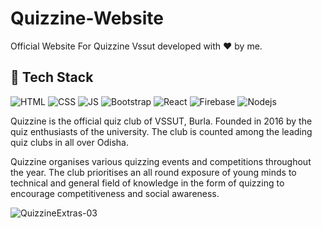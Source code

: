# Quizzine-Website
Official Website For Quizzine Vssut developed with ❤️ by me.
## 📌 Tech Stack

![HTML](https://img.shields.io/badge/html5%20-%23E34F26.svg?&style=for-the-badge&logo=html5&logoColor=white)
![CSS](https://img.shields.io/badge/css3%20-%231572B6.svg?&style=for-the-badge&logo=css3&logoColor=white)
![JS](https://img.shields.io/badge/javascript%20-%23323330.svg?&style=for-the-badge&logo=javascript&logoColor=%23F7DF1E)
<img alt="Bootstrap" src="https://img.shields.io/badge/bootstrap-%23563D7C.svg?style=for-the-badge&logo=bootstrap&logoColor=white"/>
<img alt="React" src="https://img.shields.io/badge/react%20-%2320232a.svg?&style=for-the-badge&logo=react&logoColor=%2361DAFB"/>
![Firebase](https://img.shields.io/badge/Firebase-EEA23F?style=for-the-badge&labelColor=F2C545&logo=firebase&logoColor=white)
 <img alt="Nodejs" src="https://img.shields.io/badge/Node.js-%234ea94b.svg?&style=for-the-badge&logo=node.js&logoColor=white"/>
<p>Quizzine is the official quiz club of VSSUT, Burla. Founded in 2016 by the quiz enthusiasts of the university. The club is counted among the leading quiz clubs in all over Odisha.</p>
<p>Quizzine organises various quizzing events and competitions throughout the year. The club prioritises an all round exposure of young minds to technical and general field of knowledge in the form of quizzing to encourage competitiveness and social awareness.</p>

![QuizzineExtras-03](https://user-images.githubusercontent.com/76451927/140643096-d88ce7c6-5d11-45f8-93f2-1f6c30a16bfe.png)
